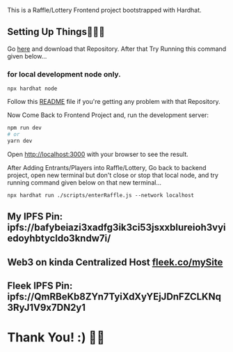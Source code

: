 This is a Raffle/Lottery Frontend project bootstrapped with Hardhat.

## Setting Up Things🚀🚀🚀

Go [here](https://github.com/theirrationalone/enterRaffle-hardhat.git) and download that Repository. After that Try Running this command given below...

### for local development node only.

```shell
npx hardhat node
```

Follow this [README](https://github.com/theirrationalone/enterRaffle-hardhat/blob/main/README.md) file if you're getting any problem with that Repository.

Now Come Back to Frontend Project and, run the development server:

```bash
npm run dev
# or
yarn dev
```

Open [http://localhost:3000](http://localhost:3000) with your browser to see the result.

After Adding Entrants/Players into Raffle/Lottery, Go back to backend project, open new terminal but don't close or stop that local node, and try running command given below on that new terminal...

```shell
npx hardhat run ./scripts/enterRaffle.js --network localhost
```

## My IPFS Pin: ipfs://bafybeiazi3xadfg3ik3ci53jsxxblureioh3vyiedoyhbtycldo3kndw7i/

## Web3 on kinda Centralized Host [fleek.co/mySite](https://rapid-king-8015.on.fleek.co/)

## Fleek IPFS Pin: ipfs://QmRBeKb8ZYn7TyiXdXyYEjJDnFZCLKNq3RyJ1V9x7DN2y1

# Thank You! :) 🏴‍☠️